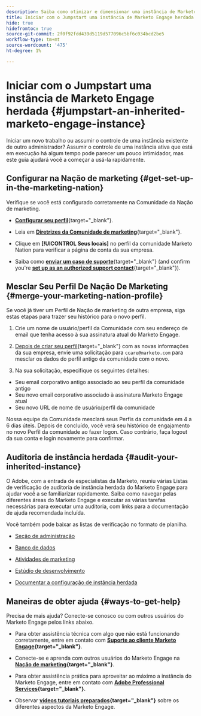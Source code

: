 ```yaml
---
description: Saiba como otimizar e dimensionar uma instância de Marketo Engage existente herdada. Siga a lista de verificação para auditar as configurações do administrador e manter a higiene do banco de dados.
title: Iniciar com o Jumpstart uma instância de Marketo Engage herdada
hide: true
hidefromtoc: true
source-git-commit: 2f0f92fdd439d5119d577096c5bf6c034bcd2be5
workflow-type: tm+mt
source-wordcount: '475'
ht-degree: 1%

---
```


# Iniciar com o Jumpstart uma instância de Marketo Engage herdada {#jumpstart-an-inherited-marketo-engage-instance}

Iniciar um novo trabalho ou assumir o controle de uma instância existente de outro administrador? Assumir o controle de uma instância ativa que está em execução há algum tempo pode parecer um pouco intimidador, mas este guia ajudará você a começar a usá-la rapidamente.

## Configurar na Nação de marketing {#get-set-up-in-the-marketing-nation}

Verifique se você está configurado corretamente na Comunidade da Nação de marketing.

* [**Configurar seu perfil**](https://nation.marketo.com/){target="_blank"}.

* Leia em [**Diretrizes da Comunidade de marketing**](https://nation.marketo.com/t5/community-guidelines/ct-p/community-guidelines){target="_blank"}.

* Clique em **[!UICONTROL Seus locais]** no perfil da comunidade Marketo Nation para verificar a página de conta da sua empresa.

* Saiba como [**enviar um caso de suporte**](https://nation.marketo.com/t5/Knowledgebase/Submitting-a-Support-Case-to-Marketo-Support/ta-p/252201){target="_blank"} (and confirm you're [**set up as an authorized support contact**](https://nation.marketo.com/t5/Knowledgebase/Managing-Authorized-Support-Contacts/ta-p/254341){target="_blank"}).

## Mesclar Seu Perfil De Nação De Marketing {#merge-your-marketing-nation-profile}

Se você já tiver um Perfil de Nação de marketing de outra empresa, siga estas etapas para trazer seu histórico para o novo perfil.

1. Crie um nome de usuário/perfil da Comunidade com seu endereço de email que tenha acesso à sua assinatura atual do Marketo Engage.

1. [Depois de criar seu perfil](https://nation.marketo.com/){target="_blank"} com as novas informações da sua empresa, envie uma solicitação para `ccare@marketo.com` para mesclar os dados do perfil antigo da comunidade com o novo.

1. Na sua solicitação, especifique os seguintes detalhes:

* Seu email corporativo antigo associado ao seu perfil da comunidade antigo
* Seu novo email corporativo associado à assinatura Marketo Engage atual
* Seu novo URL de nome de usuário/perfil da comunidade

Nossa equipe da Comunidade mesclará seus Perfis da comunidade em 4 a 6 dias úteis. Depois de concluído, você verá seu histórico de engajamento no novo Perfil da comunidade ao fazer logon. Caso contrário, faça logout da sua conta e login novamente para confirmar.

## Auditoria de instância herdada  {#audit-your-inherited-instance}

O Adobe, com a entrada de especialistas da Marketo, reuniu várias Listas de verificação de auditoria de instância herdada do Marketo Engage para ajudar você a se familiarizar rapidamente. Saiba como navegar pelas diferentes áreas do Marketo Engage e executar as várias tarefas necessárias para executar uma auditoria, com links para a documentação de ajuda recomendada incluída.

Você também pode baixar as listas de verificação no formato de planilha.

* [Seção de administração](/help/marketo/getting-started/inheriting-a-marketo-instance/admin-section-checklist.md)

* [Banco de dados](/help/marketo/getting-started/inheriting-a-marketo-instance/database-checklist.md)

* [Atividades de marketing](/help/marketo/getting-started/inheriting-a-marketo-instance/marketing-activities-checklist.md)

* [Estúdio de desenvolvimento](/help/marketo/getting-started/inheriting-a-marketo-instance/design-studio-checklist.md)

* [Documentar a configuração de instância herdada](/help/marketo/getting-started/inheriting-a-marketo-instance/document-your-setup.md)

## Maneiras de obter ajuda {#ways-to-get-help}

Precisa de mais ajuda? Conecte-se conosco ou com outros usuários do Marketo Engage pelos links abaixo.

* Para obter assistência técnica com algo que não está funcionando corretamente, entre em contato com **[Suporte ao cliente Marketo Engage](https://nation.marketo.com/t5/Support/ct-p/Support){target="_blank"}**.

* Conecte-se e aprenda com outros usuários do Marketo Engage na **[Nação de marketing](https://nation.marketo.com/){target="_blank"}**.

* Para obter assistência prática para aproveitar ao máximo a instância do Marketo Engage, entre em contato com **[Adobe Professional Services](https://business.adobe.com/products/marketo/services-support.html){target="_blank"}**.

* Observar **[vídeos tutoriais preparados](https://experienceleague.adobe.com/docs/marketo-learn/tutorials/overview.html){target="_blank"}** sobre os diferentes aspectos da Marketo Engage.
